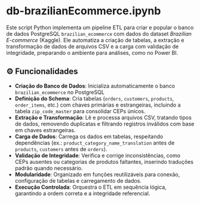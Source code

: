 # db-brazilianEcommerce.ipynb

Este script Python implementa um pipeline ETL para criar e popular o banco de dados PostgreSQL `brazilian_ecommerce` com dados do dataset *Brazilian E-commerce* (Kaggle). Ele automatiza a criação de tabelas, a extração e transformação de dados de arquivos CSV e a carga com validação de integridade, preparando o ambiente para análises, como no Power BI.

## ⚙️ Funcionalidades

- **Criação do Banco de Dados**: Inicializa automaticamente o banco `brazilian_ecommerce` no PostgreSQL
- **Definição do Schema**: Cria tabelas (`orders`, `customers`, `products`, `order_items`, etc.) com chaves primárias e estrangeiras, incluindo a tabela `zip_code_master` para consolidar CEPs únicos.
- **Extração e Transformação**: Lê e processa arquivos CSV, tratando tipos de dados, removendo duplicatas e filtrando registros inválidos com base em chaves estrangeiras.
- **Carga de Dados**: Carrega os dados em tabelas, respeitando dependências (ex.: `product_category_name_translation` antes de `products`, `customers` antes de `orders`).
- **Validação de Integridade**: Verifica e corrige inconsistências, como CEPs ausentes ou categorias de produtos faltantes, inserindo traduções padrão quando necessário.
- **Modularidade**: Organizado em funções reutilizáveis para conexão, configuração de tabelas e carregamento de dados.
- **Execução Controlada**: Orquestra o ETL em sequência lógica, garantindo a ordem correta e a integridade referencial.
